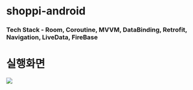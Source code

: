 # shoppi-android
### Tech Stack - Room, Coroutine, MVVM, DataBinding, Retrofit, Navigation, LiveData, FireBase

# 실행화면
<img src="https://user-images.githubusercontent.com/53431177/157212891-cc64920b-b6f0-4390-b1c5-34a3d3bedc36.gif">
